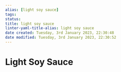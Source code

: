 ```yaml
---
alias: [light soy sauce]
tags: 
status:
title: light soy sauce
linter-yaml-title-alias: light soy sauce
date created: Tuesday, 3rd January 2023, 22:30:48
date modified: Tuesday, 3rd January 2023, 22:30:52
---
```


# Light Soy Sauce